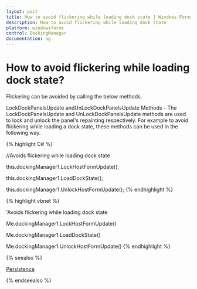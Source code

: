 ```yaml
---
layout: post
title: How to avoid flickering while loading dock state | Windows Forms | Syncfusion
description: How to avoid flickering while loading dock state
platform: windowsforms
control: DockingManager
documentation: ug
---
```


# How to avoid flickering while loading dock state?

Flickering can be avoided by calling the below methods.

LockDockPanelsUpdate andUnLockDockPanelsUpdate Methods - The LockDockPanelsUpdate and UnLockDockPanelsUpdate methods are used to lock and unlock the panel's repainting respectively. For example to avoid flickering while loading a dock state, these methods can be used in the following way.


{% highlight C# %}





//Avoids flickering while loading dock state

this.dockingManager1.LockHostFormUpdate();

this.dockingManager1.LoadDockState();

this.dockingManager1.UnlockHostFormUpdate();
{% endhighlight %}

{% highlight vbnet %}





'Avoids flickering while loading dock state

Me.dockingManager1.LockHostFormUpdate()

Me.dockingManager1.LoadDockState()

Me.dockingManager1.UnlockHostFormUpdate()
{% endhighlight %}

{% seealso %}

[Persistence](/windowsforms/dockingmanager/advanced-features)

{% endseealso %}